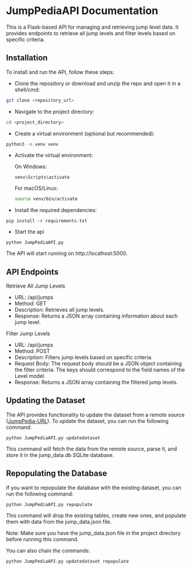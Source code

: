 # JumpPediaAPI Documentation
This is a Flask-based API for managing and retrieving jump level data. It provides endpoints to retrieve all jump levels and filter levels based on specific criteria.

## Installation
To install and run the API, follow these steps:
- Clone the repository or download and unzip the repo and open it in a shell/cmd: 
```bash
git clone <repository_url>
```

- Navigate to the project directory: 
```bash
cd <project_directory>
```

- Create a virtual environment (optional but recommended):
```bash
python3 -m venv venv
```

- Activate the virtual environment:

   On Windows:
   ```
   venv\Scripts\activate
   ```

   For macOS/Linux:
   ```bash
   source venv/bin/activate
   ```
 
- Install the required dependencies:
```
pip install -r requirements.txt
```
 
- Start the api
```
python JumpPediaAPI.py
```
 
The API will start running on http://localhost:5000.
 
## API Endpoints
 
Retrieve All Jump Levels
- URL: /api/jumps
- Method: GET
- Description: Retrieves all jump levels.
- Response: Returns a JSON array containing information about each jump level.

Filter Jump Levels
- URL: /api/jumps
- Method: POST
- Description: Filters jump levels based on specific criteria.
- Request Body: The request body should be a JSON object containing the filter criteria. The keys should correspond to the field names of the Level model.
- Response: Returns a JSON array containing the filtered jump levels.

## Updating the Dataset
The API provides functionality to update the dataset from a remote source ([JumpPedia-URL](https://raw.githubusercontent.com/JoniKauf2/Jumpedia/main/data/jump_data.json)). To update the dataset, you can run the following command:
```
python JumpPediaAPI.py updatedataset
```
This command will fetch the data from the remote source, parse it, and store it in the jump_data.db SQLite database.

## Repopulating the Database
If you want to repopulate the database with the existing dataset, you can run the following command:
```
python JumpPediaAPI.py repopulate
```
This command will drop the existing tables, create new ones, and populate them with data from the jump_data.json file.

Note: Make sure you have the jump_data.json file in the project directory before running this command.

You can also chain the commands:
```
python JumpPediaAPI.py updatedataset repopulate
```

